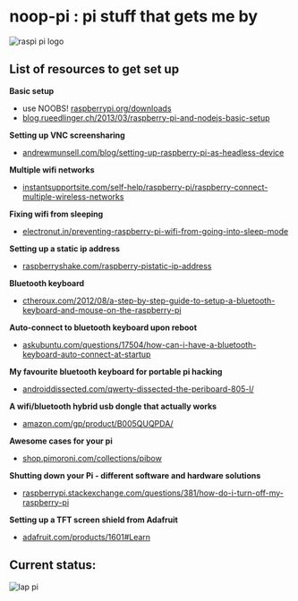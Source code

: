 # noop-pi : pi stuff that gets me by

![raspi pi logo](http://f.cl.ly/items/3P3Y2t2N3M141A0x1C2I/Raspi_Colour_R_small.png)

## List of resources to get set up

**Basic setup**
+ use NOOBS! [raspberrypi.org/downloads](http://www.raspberrypi.org/downloads)
+ [blog.rueedlinger.ch/2013/03/raspberry-pi-and-nodejs-basic-setup](http://blog.rueedlinger.ch/2013/03/raspberry-pi-and-nodejs-basic-setup/)

**Setting up VNC screensharing**
+ [andrewmunsell.com/blog/setting-up-raspberry-pi-as-headless-device](http://www.andrewmunsell.com/blog/setting-up-raspberry-pi-as-headless-device)

**Multiple wifi networks**
+ [instantsupportsite.com/self-help/raspberry-pi/raspberry-connect-multiple-wireless-networks](http://www.instantsupportsite.com/self-help/raspberry-pi/raspberry-connect-multiple-wireless-networks)

**Fixing wifi from sleeping**
+ [electronut.in/preventing-raspberry-pi-wifi-from-going-into-sleep-mode](http://electronut.in/preventing-raspberry-pi-wifi-from-going-into-sleep-mode)

**Setting up a static ip address**
+ [raspberryshake.com/raspberry-pistatic-ip-address](http://www.raspberryshake.com/raspberry-pistatic-ip-address)

**Bluetooth keyboard**
+ [ctheroux.com/2012/08/a-step-by-step-guide-to-setup-a-bluetooth-keyboard-and-mouse-on-the-raspberry-pi](http://www.ctheroux.com/2012/08/a-step-by-step-guide-to-setup-a-bluetooth-keyboard-and-mouse-on-the-raspberry-pi)

**Auto-connect to bluetooth keyboard upon reboot**
+ [askubuntu.com/questions/17504/how-can-i-have-a-bluetooth-keyboard-auto-connect-at-startup](http://askubuntu.com/questions/17504/how-can-i-have-a-bluetooth-keyboard-auto-connect-at-startup)

**My favourite bluetooth keyboard for portable pi hacking**
+ [androiddissected.com/qwerty-dissected-the-periboard-805-l/](http://androiddissected.com/qwerty-dissected-the-periboard-805-l/)

**A wifi/bluetooth hybrid usb dongle that actually works**
+ [amazon.com/gp/product/B005QUQPDA/](http://www.amazon.com/gp/product/B005QUQPDA/)

**Awesome cases for your pi**
+ [shop.pimoroni.com/collections/pibow](http://shop.pimoroni.com/collections/pibow)

**Shutting down your Pi - different software and hardware solutions**
+ [raspberrypi.stackexchange.com/questions/381/how-do-i-turn-off-my-raspberry-pi](http://raspberrypi.stackexchange.com/questions/381/how-do-i-turn-off-my-raspberry-pi)

**Setting up a TFT screen shield from Adafruit**
+ [adafruit.com/products/1601#Learn](https://www.adafruit.com/products/1601#Learn)

## Current status:
![lap pi](http://f.cl.ly/items/382j2t2K041I1n1J2K0A/Screen%20Shot%202014-02-26%20at%201.00.13%20AM.png)

